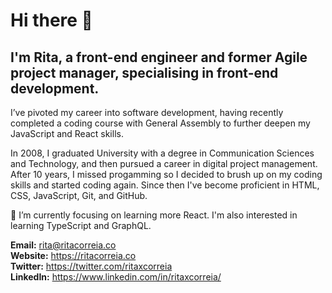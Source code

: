 # Hi there 👋
## I'm Rita, a front-end engineer and former Agile project manager, specialising in front-end development.

I’ve pivoted my career into software development, having recently completed a coding course with General Assembly to further deepen my JavaScript and React skills.

In 2008, I graduated University with a degree in Communication Sciences and Technology, and then pursued a career in digital project management. After 10 years, I missed progamming so I decided to brush up on my coding skills and started coding again. Since then I've become proficient in HTML, CSS, JavaScript, Git, and GitHub.

🌱 I’m currently focusing on learning more React. I'm also interested in learning TypeScript and GraphQL.

**Email:** rita@ritacorreia.co  
**Website:** https://ritacorreia.co  
**Twitter:** https://twitter.com/ritaxcorreia  
**LinkedIn:** https://www.linkedin.com/in/ritaxcorreia/
